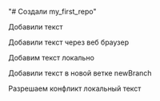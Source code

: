 "# Создали  my_first_repo" 

Добавили текст 

Добавили текст через веб браузер

Добавим текст локально

Добавили текст в новой ветке newBranch

Разрешаем конфликт локальный текст 


